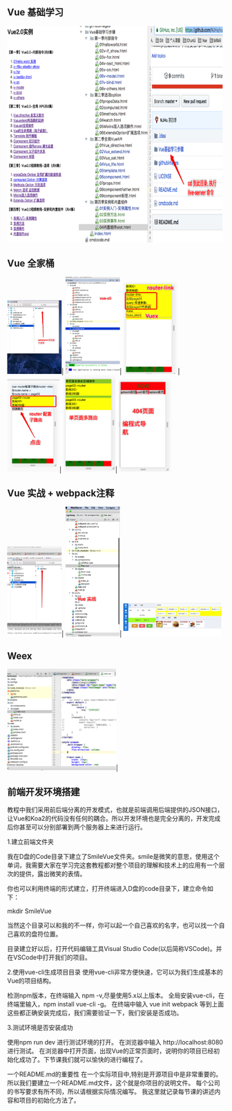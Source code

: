 ## Vue 基础学习

<div>
<img src="githubimages/jichudemo.png" width="33%" height="500px"><img src="githubimages/jicchumulu.jpg" width="33%" height="500px"><img src="githubimages/Snip20180302_25.png" width="33%" height="500px">
</div>


## Vue 全家桶

<div>
<img src="githubimages/Snip20180306_6.png" width="25%">|
<img src="githubimages/Snip20180306_13.png" width="25%">|
<img src="githubimages/Snip20180306_7.png" width="25%">|
<img src="githubimages/Snip20180306_8.png" width="24%">|
<img src="githubimages/Snip20180306_9.png" width="24%">|
<img src="githubimages/Snip20180306_11.png" width="24%">
</div>

## Vue 实战 + webpack注释

<div>
<img src="githubimages/Snip20180313_1.png" width="25%">|
<img src="githubimages/Snip20180313_2.png" width="25%">|
<img src="githubimages/Snip20180313_4.png" width="45%">
</div>

## Weex

<div>
<img src="githubimages/Snip20180327_4.png" width="50%">|
</div>


## 前端开发环境搭建

教程中我们采用前后端分离的开发模式，也就是前端调用后端提供的JSON接口，让Vue和Koa2的代码没有任何的耦合。所以开发环境也是完全分离的，开发完成后你甚至可以分别部署到两个服务器上来进行运行。

1.建立前端文件夹

我在D盘的Code目录下建立了SmileVue文件夹。smile是微笑的意思，使用这个单词，我需要大家在学习完这套教程都对整个项目的理解和技术上的应用有一个层次的提供，露出微笑的表情。

你也可以利用终端的形式建立，打开终端进入D盘的code目录下，建立命令如下：

mkdir SmileVue

当然这个目录可以和我的不一样，你可以起一个自己喜欢的名字，也可以找一个自己喜欢的盘符位置。

目录建立好以后，打开代码编辑工具Visual Studio Code(以后简称VSCode)。并在VSCode中打开我们的项目。

2.使用vue-cli生成项目目录
使用vue-cli非常方便快速，它可以为我们生成基本的Vue的项目结构。

检测npm版本，在终端输入 npm -v,尽量使用5.x以上版本。
全局安装vue-cli，在终端里输入，npm install vue-cli -g。
在终端中输入 vue init webpack
等到上面这些都正确安装完成后，我们需要验证一下，我们安装是否成功。

3.测试环境是否安装成功

使用npm run dev 进行测试环境的打开。
在浏览器中输入 http://localhost:8080 进行测试。
在浏览器中打开页面，出现Vue的正常页面时，说明你的项目已经初始化成功了。下节课我们就可以愉快的进行编程了。

一个README.md的重要性
在一个实际项目中,特别是开源项目中是非常重要的。
所以我们要建立一个README.md文件，这个就是你项目的说明文件。
每个公司的书写要求有所不同，所以请根据实际情况编写。
我这里就记录每节课的讲述内容和项目的初始化方法了。
